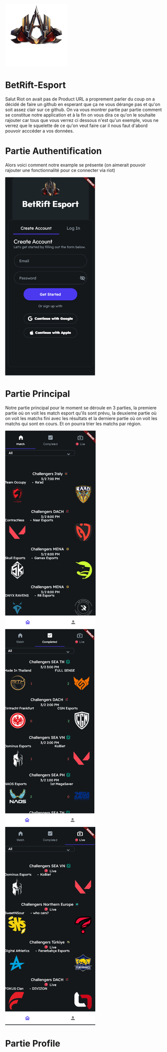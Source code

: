 <img src="Screenshot/logo.png" alt="Logo de Mon Application" width="200" height="200" />

# BetRift-Esport 

Salut Riot on avait pas  de Product URL a proprement parler du coup on a décidé de faire un github en esperant que ça ne vous dérange pas et qu'on soit assez clair sur ce github.
On va vous montrer partie par partie comment se constitue notre application et à la fin on vous dira ce qu'on le souhaite rajouter car tous que vous verrez ci dessous n'est qu'un exemple, vous ne verrez que le squelette de ce qu'on veut faire car il nous faut d'abord pouvoir acccéder a vos données.

# Partie Authentification

Alors voici comment notre example se présente (on aimerait pouvoir rajouter une fonctionnalité pour ce connecter via riot)

![Logo de Mon Application](Screenshot/authentification.png)

# Partie Principal

Notre partie principal pour le moment se déroule en 3 parties, la premiere partie où on voit les match esport qu'ils sont prévu, la deuxieme partie où on voit les matchs fini avec les résultats et la derniere partie où on voit les matchs qui sont en cours.
Et on pourra trier les matchs par région.

![Logo de Mon Application](Screenshot/Match.png)       ![Logo de Mon Application](Screenshot/Completed.png)         ![Logo de Mon Application](Screenshot/Live.png)

# Partie Profile
